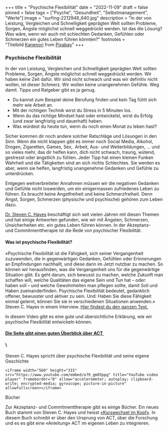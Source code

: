+++
title = "Psychische Flexibilität"
date = "2022-11-09"
draft = false
pinned = false
tags = ["Psyche", "Gesundheit", "Selbstmanagement", "Werte"]
image = "surfing-2212948_640.jpg"
description = "In der von Leistung, Vergleichen und Schnelligkeit geprägten Welt sollten Probleme, Sorgen, Ängste möglichst schnell weggedrückt werden. Ist das die Lösung? Was wäre, wenn wir auch mit schlechten Gedanken, Gefühlen oder Schmerzen ein gutes Leben führen könnten?"
footnotes = "Titelbild [Kanenori](https://pixabay.com/users/kanenori-4749850/?utm_source=link-attribution&utm_medium=referral&utm_campaign=image&utm_content=2212948) from [Pixabay](https://pixabay.com//?utm_source=link-attribution&utm_medium=referral&utm_campaign=image&utm_content=2212948)"
+++
### Psychische Flexibilität

In der von Leistung, Vergleichen und Schnelligkeit geprägten Welt sollten Probleme, Sorgen, Ängste möglichst schnell weggedrückt werden. Wir haben keine Zeit dafür. Wir sind nicht schwach und was wir definitiv nicht wollen, ist dieser Schmerz. Wir wollen keine unangenehmen Gefühle. Weg damit. Tipps und Ratgeber gibt es ja genug.  

* Du kannst zum Beispiel deine Berufung finden und kein Tag fühlt sich mehr wie Arbeit an.  
* Mit der richtigen Technik wirst du Stress in 5 Minuten los.  
* Wenn du das richtige Mindset hast oder entwickelst, wirst du Erfolg (und zwar langfristig und dauerhaft) haben.  
* Was würdest du heute tun, wenn du noch einen Monat zu leben hast?  

Sicher kommen dir noch andere solcher Ratschläge und Lösungen in den Sinn. Wenn die nicht klappen gibt es immer noch Social Media, Alkohol, Drogen, Zigaretten, Games, Sex,  Arbeit, Aus- und Weiterbildungen, … und so vieles mehr, das dir helfen kann, dich nicht schwach, traurig, wütend, gestresst oder ängstlich zu fühlen. Jeder Tipp hat einen kleinen Funken Wahrheit und die Tätigkeiten sind an sich nichts Schlechtes. Sie werden es aber, wenn sie helfen, langfristig unangenehme Gedanken und Gefühle zu unterdrücken.  

Entgegen weitverbreiteter Annahmen müssen wir die negativen Gedanken und Gefühle nicht loswerden, um ein einigermassen zufriedenes Leben zu führen. Es braucht keine Angstfreiheit und keine Schmerzfreiheit. Denn Angst, Sorgen, Schmerzen (physische und psychische) gehören zum Leben dazu.  

[Dr. Steven C. Hayes](https://de.wikipedia.org/wiki/Steven_C._Hayes) beschäftigt sich seit vielen Jahren mit diesen Themen und hat einige Antworten gefunden, wie wir mit Ängsten, Schmerzen, Unsicherheiten etc. ein gutes Leben führen können. In der Akzeptanz- und Commitmenttherapie ist die Rede von psychischer Flexibilität.  

#### Was ist psychische Flexibilität?  

«Psychische Flexibilität ist die Fähigkeit, sich seiner Vergangenheit zuzuwenden, die in gegenwärtigen Gedanken, Gefühlen oder Erinnerungen an Empfindungen nachhallt, und diese dann im Jetzt nutzbar zu machen. So können wir herausfinden, was die Vergangenheit uns für die gegenwärtige Situation gibt. Es geht darum, sich bewusst zu machen, welche Zukunft man schaffen will, welche Qualitäten das eigene Sein und Tun hat – oder: haben soll – und welche Gewohnheiten man pflegen sollte, damit Soll und Haben zueinanderfinden. Psychische Flexibilität bedeutet, gedanklich offener, bewusster und aktiver zu sein. Und: Haben Sie diese Fähigkeit einmal gelernt, können Sie sie in verschiedenen Situationen anwenden.» Steven C. Hayes in einem Interview. [Hier findest du den ganzen Text.](https://journal.getabstract.com/de/2021/04/13/psychische-flexibilitaet-bedeutet-ermaechtigung-der-menschen/) 

In diesem Video gibt es eine gute und übersichtliche Erklärung, wie wir psychische Flexibilität entwickeln können.  

#### [Die Seite gibt einen guten Überblick über ACT ](https://www.actitude.de/magazin/akzeptanz-und-commitment-therapie)

#### \
Steven C. Hayes spricht über psychische Flexibilität und seine eigene Geschichte

```
<iframe width="560" height="315" src="https://www.youtube.com/embed/o79_gmO5ppg" title="YouTube video player" frameborder="0" allow="accelerometer; autoplay; clipboard-write; encrypted-media; gyroscope; picture-in-picture" allowfullscreen></iframe>
```

Bücher 

Zur Akzeptanz- und Commitmenttherapie gibt es einige Bücher. Ein neues Buch stammt von Steven C. Hayes und heisst [«Kurswechsel im Kopf»](https://www.exlibris.ch/de/buecher-buch/deutschsprachige-buecher/steven-c-hayes/kurswechsel-im-kopf/id/9783407864475/?gclid=Cj0KCQiAmaibBhCAARIsAKUlaKQKW-1xY485yBNnHxnRFX6uAZkw1pAh0_vD4ab_dDxOudECcfWAYqcaAtwXEALw_wcB&gclsrc=aw.ds). In diesem Buch schreibt er über den Ursprung von ACT, über die Forschung und es es gibt eine «Anleitung» ACT im eigenen Leben zu integrieren.